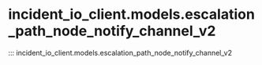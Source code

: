 # incident_io_client.models.escalation_path_node_notify_channel_v2

::: incident_io_client.models.escalation_path_node_notify_channel_v2
